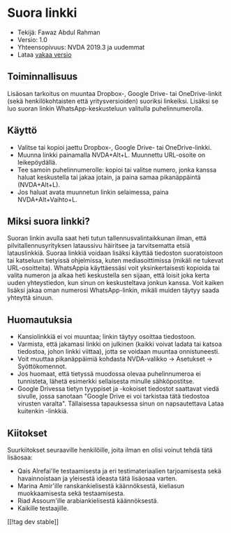 # Suora linkki #

* Tekijä: Fawaz Abdul Rahman
* Versio: 1.0
* Yhteensopivuus: NVDA 2019.3 ja uudemmat
* Lataa [vakaa versio][1]

## Toiminnallisuus
Lisäosan tarkoitus on muuntaa Dropbox-, Google Drive- tai OneDrive-linkit
(sekä henkilökohtaisten että yritysversioiden) suoriksi linkeiksi. Lisäksi
se luo suoran linkin WhatsApp-keskusteluun valitulla puhelinnumerolla.

## Käyttö
* Valitse tai kopioi jaettu Dropbox-, Google Drive- tai OneDrive-linkki.
* Muunna linkki painamalla NVDA+Alt+L. Muunnettu URL-osoite on
  leikepöydällä.
* Tee samoin puhelinnumerolle: kopioi tai valitse numero, jonka kanssa
  haluat keskustella tai jakaa jotain, ja paina samaa pikanäppäintä
  (NVDA+Alt+L).
* Jos haluat avata muunnetun linkin selaimessa, paina NVDA+Alt+Vaihto+L.

## Miksi suora linkki?
Suoran linkin avulla saat heti tutun tallennusvalintaikkunan ilman, että
pilvitallennusyrityksen lataussivu häiritsee ja tarvitsematta etsiä
latauslinkkiä.  Suoraa linkkiä voidaan lisäksi käyttää tiedoston
suoratoistoon tai katseluun tietyissä ohjelmissa, kuten mediasoittimissa
(mikäli ne tukevat URL-osoitteita). WhatsAppia käyttäessäsi voit
yksinkertaisesti kopioida tai valita numeron ja alkaa heti keskustella sen
sijaan, että loisit joka kerta uuden yhteystiedon, kun sinun on
keskusteltava jonkun kanssa. Voit kaiken lisäksi jakaa oman numerosi
WhatsApp-linkin, mikäli muiden täytyy saada yhteyttä sinuun.

## Huomautuksia
* Kansiolinkkiä ei voi muuntaa; linkin täytyy osoittaa tiedostoon.
* Varmista, että jakamasi linkki on julkinen (kaikki voivat ladata tai
  katsoa tiedostoa, johon linkki viittaa), jotta se voidaan muuntaa
  onnistuneesti.
* Voit muuttaa pikanäppäimiä kohdasta NVDA-valikko -> Asetukset ->
  Syöttökomennot.
* Jos huomaat, että tietyssä muodossa olevaa puhelinnumeroa ei tunnisteta,
  lähetä esimerkki sellaisesta minulle sähköpostitse.
* Google Drivessa tietyn tyyppiset ja -kokoiset tiedostot   saattavat viedä
  sivulle, jossa sanotaan "Google Drive ei voi tarkistaa tätä tiedostoa
  virusten varalta". Tällaisessa tapauksessa sinun on napsautettava Lataa
  kuitenkin -linkkiä.

## Kiitokset
Suurkiitokset seuraaville henkilöille, joita ilman en olisi voinut tehdä
tätä lisäosaa:

* Qais Alrefai'lle testaamisesta ja eri testimateriaalien tarjoamisesta sekä
  havainnoistaan ja yleisestä ideasta tätä lisäosaa varten.
* Marina Amir'ille ranskankielisestä käännöksestä, kieliasun muokkaamisesta
  sekä testaamisesta.
* Riad Assoum'ille arabiankielisestä käännöksestä.
* Kaikille testaajille.

[[!tag dev stable]]

[1]: https://www.nvaccess.org/addonStore/legacy?file=directlink
